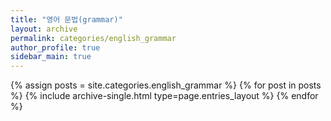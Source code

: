 ```yaml
---
title: "영어 문법(grammar)"
layout: archive
permalink: categories/english_grammar
author_profile: true
sidebar_main: true
---
```



{% assign posts = site.categories.english_grammar %}
{% for post in posts %} {% include archive-single.html type=page.entries_layout %} {% endfor %}
